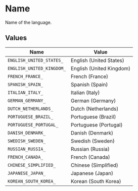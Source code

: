 # Name

Name of the language.


## Values

| Name                      | Value                     |
| ------------------------- | ------------------------- |
| `ENGLISH_UNITED_STATES_`  | English (United States)   |
| `ENGLISH_UNITED_KINGDOM_` | English (United Kingdom)  |
| `FRENCH_FRANCE_`          | French (France)           |
| `SPANISH_SPAIN_`          | Spanish (Spain)           |
| `ITALIAN_ITALY_`          | Italian (Italy)           |
| `GERMAN_GERMANY_`         | German (Germany)          |
| `DUTCH_NETHERLANDS_`      | Dutch (Netherlands)       |
| `PORTUGUESE_BRAZIL_`      | Portuguese (Brazil)       |
| `PORTUGUESE_PORTUGAL_`    | Portuguese (Portugal)     |
| `DANISH_DENMARK_`         | Danish (Denmark)          |
| `SWEDISH_SWEDEN_`         | Swedish (Sweden)          |
| `RUSSIAN_RUSSIA_`         | Russian (Russia)          |
| `FRENCH_CANADA_`          | French (Canada)           |
| `CHINESE_SIMPLIFIED_`     | Chinese (Simplified)      |
| `JAPANESE_JAPAN_`         | Japanese (Japan)          |
| `KOREAN_SOUTH_KOREA_`     | Korean (South Korea)      |